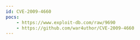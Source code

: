 ```yaml
---
id: CVE-2009-4660
pocs: 
    - https://www.exploit-db.com/raw/9690
    - https://github.com/war4uthor/CVE-2009-4660
---
```


